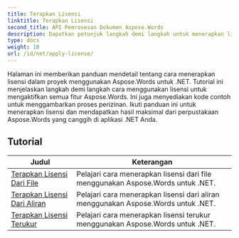 ```yaml
---
title: Terapkan Lisensi
linktitle: Terapkan Lisensi
second_title: API Pemrosesan Dokumen Aspose.Words
description: Dapatkan petunjuk langkah demi langkah untuk menerapkan lisensi Aspose.Words di proyek .NET Anda. Ikuti langkah-langkah untuk mengaktifkan fungsionalitas penuh perpustakaan Aspose.Words.
type: docs
weight: 10
url: /id/net/apply-license/
---
```


Halaman ini memberikan panduan mendetail tentang cara menerapkan lisensi dalam proyek menggunakan Aspose.Words untuk .NET. Tutorial ini menjelaskan langkah demi langkah cara menggunakan lisensi untuk mengaktifkan semua fitur Aspose.Words. Ini juga menyediakan kode contoh untuk menggambarkan proses perizinan. Ikuti panduan ini untuk menerapkan lisensi dan mendapatkan hasil maksimal dari perpustakaan Aspose.Words yang canggih di aplikasi .NET Anda.

 ## Tutorial
| Judul | Keterangan |
| --- | --- |
| [Terapkan Lisensi Dari File](./apply-license-from-file/) | Pelajari cara menerapkan lisensi dari file menggunakan Aspose.Words untuk .NET.|
| [Terapkan Lisensi Dari Aliran](./apply-license-from-stream/) | Pelajari cara menerapkan lisensi dari aliran menggunakan Aspose.Words untuk .NET.|
| [Terapkan Lisensi Terukur](./apply-metered-license/) | Pelajari cara menerapkan lisensi terukur menggunakan Aspose.Words untuk .NET. |